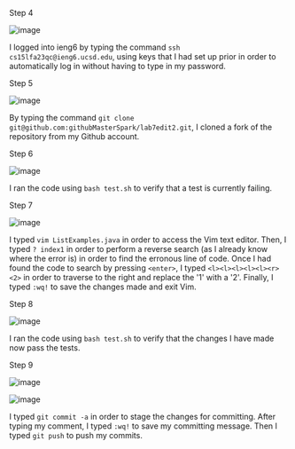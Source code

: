 Step 4

![image](https://github.com/githubMasterSpark/cse15l-lab-reports/assets/147002814/2364244e-9c9f-4677-b6cd-cd8c5f421ac4)

I logged into ieng6 by typing the command ```ssh cs15lfa23qc@ieng6.ucsd.edu```, using keys that I had set up prior in order to automatically log in without having to type in my password.

Step 5

![image](https://github.com/githubMasterSpark/cse15l-lab-reports/assets/147002814/4ebad2bb-ed15-4669-b10b-b393e7770ec5)

By typing the command ```git clone git@github.com:githubMasterSpark/lab7edit2.git```, I cloned a fork of the repository from my Github account.

Step 6

![image](https://github.com/githubMasterSpark/cse15l-lab-reports/assets/147002814/7fd8cecd-cdd3-4b76-99af-b05fb9d4f12e)

I ran the code using ```bash test.sh``` to verify that a test is currently failing.

Step 7

![image](https://github.com/githubMasterSpark/cse15l-lab-reports/assets/147002814/55effb64-003b-4867-8574-cd46ac335e60)

I typed ```vim ListExamples.java``` in order to access the Vim text editor. 
Then, I typed ```? index1``` in order to perform a reverse search (as I already know where the error is) in order to find the erronous line of code.
Once I had found the code to search by pressing ```<enter>```, I typed ```<l><l><l><l><l><r><2>``` in order to traverse to the right and replace the '1' with a '2'.
Finally, I typed ```:wq!``` to save the changes made and exit Vim.

Step 8

![image](https://github.com/githubMasterSpark/cse15l-lab-reports/assets/147002814/1235a422-4847-43e2-b710-3e780448dd78)

I ran the code using ```bash test.sh``` to verify that the changes I have made now pass the tests.

Step 9

![image](https://github.com/githubMasterSpark/cse15l-lab-reports/assets/147002814/0e128b8e-2450-4eea-9165-543afe74da88)

![image](https://github.com/githubMasterSpark/cse15l-lab-reports/assets/147002814/246b160d-dd7c-414b-9aad-93e77e4bd9cf)

I typed ```git commit -a``` in order to stage the changes for committing. After typing my comment, I typed ```:wq!``` to save my committing message. Then I typed ```git push``` to push my commits.

